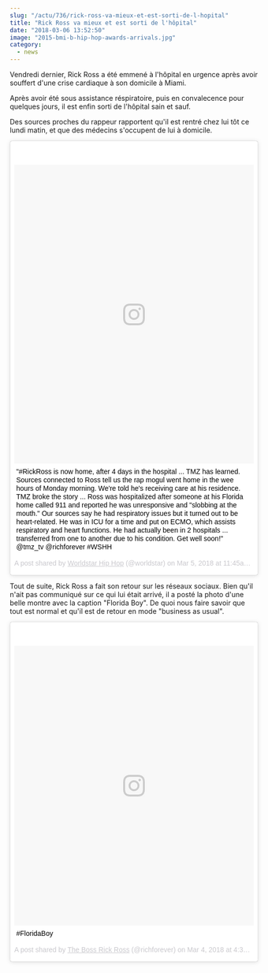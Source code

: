 ```yaml
--- 
slug: "/actu/736/rick-ross-va-mieux-et-est-sorti-de-l-hopital"
title: "Rick Ross va mieux et est sorti de l'hôpital"
date: "2018-03-06 13:52:50"
image: "2015-bmi-b-hip-hop-awards-arrivals.jpg"
category:
  - news
---
```

<p>Vendredi dernier, Rick Ross a été emmené à l'hôpital en urgence après avoir souffert d'une crise cardiaque à son domicile à Miami.</p>

<p>Après avoir été sous assistance réspiratoire, puis en convalecence pour quelques jours, il est enfin sorti de l'hôpital sain et sauf.</p>

<p>Des sources proches du rappeur rapportent qu'il est rentré chez lui tôt ce lundi matin, et que des médecins s'occupent de lui à domicile. </p>
<blockquote class="instagram-media" data-instgrm-captioned data-instgrm-permalink="https://www.instagram.com/p/Bf9CmqZAKEh/" data-instgrm-version="8" style=" background:#FFF; border:0; border-radius:3px; box-shadow:0 0 1px 0 rgba(0,0,0,0.5),0 1px 10px 0 rgba(0,0,0,0.15); margin: 1px; max-width:658px; padding:0; width:99.375%; width:-webkit-calc(100% - 2px); width:calc(100% - 2px);"><div style="padding:8px;"> <div style=" background:#F8F8F8; line-height:0; margin-top:40px; padding:62.48665955176094% 0; text-align:center; width:100%;"> <div style=" background:url(data:image/png;base64,iVBORw0KGgoAAAANSUhEUgAAACwAAAAsCAMAAAApWqozAAAABGdBTUEAALGPC/xhBQAAAAFzUkdCAK7OHOkAAAAMUExURczMzPf399fX1+bm5mzY9AMAAADiSURBVDjLvZXbEsMgCES5/P8/t9FuRVCRmU73JWlzosgSIIZURCjo/ad+EQJJB4Hv8BFt+IDpQoCx1wjOSBFhh2XssxEIYn3ulI/6MNReE07UIWJEv8UEOWDS88LY97kqyTliJKKtuYBbruAyVh5wOHiXmpi5we58Ek028czwyuQdLKPG1Bkb4NnM+VeAnfHqn1k4+GPT6uGQcvu2h2OVuIf/gWUFyy8OWEpdyZSa3aVCqpVoVvzZZ2VTnn2wU8qzVjDDetO90GSy9mVLqtgYSy231MxrY6I2gGqjrTY0L8fxCxfCBbhWrsYYAAAAAElFTkSuQmCC); display:block; height:44px; margin:0 auto -44px; position:relative; top:-22px; width:44px;"></div></div> <p style=" margin:8px 0 0 0; padding:0 4px;"> <a href="https://www.instagram.com/p/Bf9CmqZAKEh/" style=" color:#000; font-family:Arial,sans-serif; font-size:14px; font-style:normal; font-weight:normal; line-height:17px; text-decoration:none; word-wrap:break-word;" target="_blank">"#RickRoss is now home, after 4 days in the hospital ... TMZ has learned. Sources connected to Ross tell us the rap mogul went home in the wee hours of Monday morning. We're told he's receiving care at his residence. TMZ broke the story ... Ross was hospitalized after someone at his Florida home called 911 and reported he was unresponsive and "slobbing at the mouth." Our sources say he had respiratory issues but it turned out to be heart-related. He was in ICU for a time and put on ECMO, which assists respiratory and heart functions. He had actually been in 2 hospitals ... transferred from one to another due to his condition. Get well soon!"  @tmz_tv @richforever #WSHH</a></p> <p style=" color:#c9c8cd; font-family:Arial,sans-serif; font-size:14px; line-height:17px; margin-bottom:0; margin-top:8px; overflow:hidden; padding:8px 0 7px; text-align:center; text-overflow:ellipsis; white-space:nowrap;">A post shared by <a href="https://www.instagram.com/worldstar/" style=" color:#c9c8cd; font-family:Arial,sans-serif; font-size:14px; font-style:normal; font-weight:normal; line-height:17px;" target="_blank"> Worldstar Hip Hop</a> (@worldstar) on <time style=" font-family:Arial,sans-serif; font-size:14px; line-height:17px;" datetime="2018-03-05T19:45:53+00:00">Mar 5, 2018 at 11:45am PST</time></p></div></blockquote> <script async defer src="//www.instagram.com/embed.js"></script>
<p>Tout de suite, Rick Ross a fait son retour sur les réseaux sociaux. Bien qu'il n'ait pas communiqué sur ce qui lui était arrivé, il a posté la photo d'une belle montre avec la caption "Florida Boy". De quoi nous faire savoir que tout est normal et qu'il est de retour en mode "business as usual".</p>
<blockquote class="instagram-media" data-instgrm-captioned data-instgrm-permalink="https://www.instagram.com/p/Bf6-uQAl15r/" data-instgrm-version="8" style=" background:#FFF; border:0; border-radius:3px; box-shadow:0 0 1px 0 rgba(0,0,0,0.5),0 1px 10px 0 rgba(0,0,0,0.15); margin: 1px; max-width:658px; padding:0; width:99.375%; width:-webkit-calc(100% - 2px); width:calc(100% - 2px);"><div style="padding:8px;"> <div style=" background:#F8F8F8; line-height:0; margin-top:40px; padding:58.43785632839224% 0; text-align:center; width:100%;"> <div style=" background:url(data:image/png;base64,iVBORw0KGgoAAAANSUhEUgAAACwAAAAsCAMAAAApWqozAAAABGdBTUEAALGPC/xhBQAAAAFzUkdCAK7OHOkAAAAMUExURczMzPf399fX1+bm5mzY9AMAAADiSURBVDjLvZXbEsMgCES5/P8/t9FuRVCRmU73JWlzosgSIIZURCjo/ad+EQJJB4Hv8BFt+IDpQoCx1wjOSBFhh2XssxEIYn3ulI/6MNReE07UIWJEv8UEOWDS88LY97kqyTliJKKtuYBbruAyVh5wOHiXmpi5we58Ek028czwyuQdLKPG1Bkb4NnM+VeAnfHqn1k4+GPT6uGQcvu2h2OVuIf/gWUFyy8OWEpdyZSa3aVCqpVoVvzZZ2VTnn2wU8qzVjDDetO90GSy9mVLqtgYSy231MxrY6I2gGqjrTY0L8fxCxfCBbhWrsYYAAAAAElFTkSuQmCC); display:block; height:44px; margin:0 auto -44px; position:relative; top:-22px; width:44px;"></div></div> <p style=" margin:8px 0 0 0; padding:0 4px;"> <a href="https://www.instagram.com/p/Bf6-uQAl15r/" style=" color:#000; font-family:Arial,sans-serif; font-size:14px; font-style:normal; font-weight:normal; line-height:17px; text-decoration:none; word-wrap:break-word;" target="_blank">#FloridaBoy</a></p> <p style=" color:#c9c8cd; font-family:Arial,sans-serif; font-size:14px; line-height:17px; margin-bottom:0; margin-top:8px; overflow:hidden; padding:8px 0 7px; text-align:center; text-overflow:ellipsis; white-space:nowrap;">A post shared by <a href="https://www.instagram.com/richforever/" style=" color:#c9c8cd; font-family:Arial,sans-serif; font-size:14px; font-style:normal; font-weight:normal; line-height:17px;" target="_blank"> The Boss Rick Ross</a> (@richforever) on <time style=" font-family:Arial,sans-serif; font-size:14px; line-height:17px;" datetime="2018-03-05T00:33:30+00:00">Mar 4, 2018 at 4:33pm PST</time></p></div></blockquote> <script async defer src="//www.instagram.com/embed.js"></script>
<p> </p>